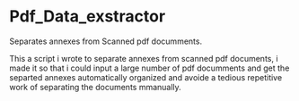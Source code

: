 # Pdf_Data_exstractor
Separates annexes from Scanned pdf documments.

This a script i wrote to separate annexes from scanned pdf documents, i made it so that i could input a large number of pdf documments
and get the separted annexes automatically organized and avoide a tedious repetitive work of separating the documents mmanually.
